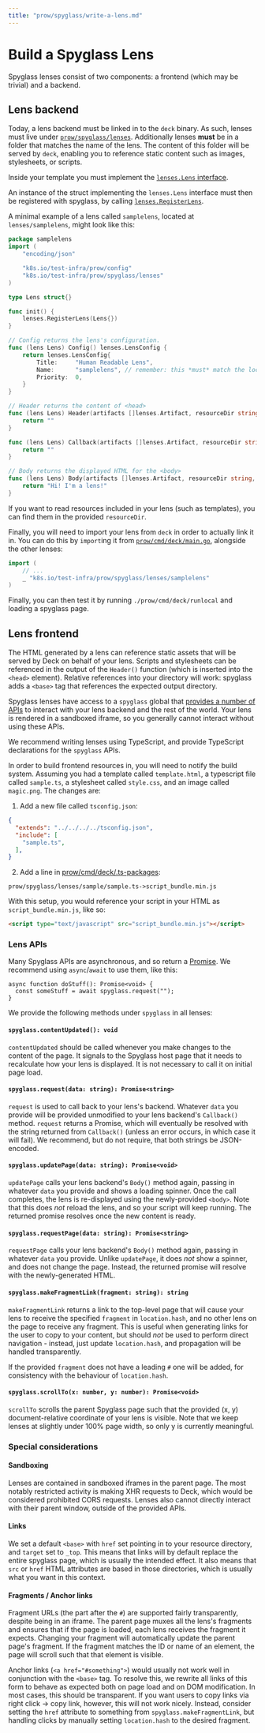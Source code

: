 ```yaml
---
title: "prow/spyglass/write-a-lens.md"
---
```


# Build a Spyglass Lens

Spyglass lenses consist of two components: a frontend (which may be trivial) and a backend. 

## Lens backend

Today, a lens backend must be linked in to the `deck` binary. As such, lenses must live under
[`prow/spyglass/lenses`](https://github.com/kubernetes/test-infra/tree/master/prow/spyglass/lenses). Additionally lenses **must** be in a folder that matches the
name of the lens. The content of this folder will be served by `deck`, enabling you to reference
static content such as images, stylesheets, or scripts.

Inside your template you must implement the [`lenses.Lens` interface](https://godoc.org/k8s.io/test-infra/prow/spyglass/lenses#Lens).

An instance of the struct implementing the `lenses.Lens` interface must then be registered with
spyglass, by calling [`lenses.RegisterLens`](https://godoc.org/k8s.io/test-infra/prow/spyglass/lenses#RegisterLens).

A minimal example of a lens  called `samplelens`, located at `lenses/samplelens`, might look like this:
 

```go
package samplelens
import (
	"encoding/json"

	"k8s.io/test-infra/prow/config"
	"k8s.io/test-infra/prow/spyglass/lenses"
)

type Lens struct{}

func init() {
	lenses.RegisterLens(Lens{})
}

// Config returns the lens's configuration.
func (lens Lens) Config() lenses.LensConfig {
	return lenses.LensConfig{
		Title:     "Human Readable Lens",
		Name:      "samplelens", // remember: this *must* match the location of the lens (and thus package name)
		Priority:  0,
	}
}

// Header returns the content of <head>
func (lens Lens) Header(artifacts []lenses.Artifact, resourceDir string, config json.RawMessage, spyglassConfig config.Spyglass) string {
	return ""
}

func (lens Lens) Callback(artifacts []lenses.Artifact, resourceDir string, data string, config json.RawMessage, spyglassConfig config.Spyglass) string {
	return ""
}

// Body returns the displayed HTML for the <body>
func (lens Lens) Body(artifacts []lenses.Artifact, resourceDir string, data string, config json.RawMessage, spyglassConfig config.Spyglass) string {
	return "Hi! I'm a lens!"
}
```

If you want to read resources included in your lens (such as templates), you can find them in the
provided `resourceDir`.

Finally, you will need to import your lens from `deck` in order to actually link it in. You can do
this by `import`ing it from [`prow/cmd/deck/main.go`](https://github.com/kubernetes/test-infra/tree/master/prow/cmd/deck/main.go), alongside the other lenses:

```go
import (
	// ...
	_ "k8s.io/test-infra/prow/spyglass/lenses/samplelens"
)
```

Finally, you can then test it by running `./prow/cmd/deck/runlocal` and loading a spyglass page.

## Lens frontend

The HTML generated by a lens can reference static assets that will be served by Deck on behalf of
your lens. Scripts and stylesheets can be referenced in the output of the `Header()` function (which
is inserted into the `<head>` element). Relative references into your directory will work: spyglass
adds a `<base>` tag that references the expected output directory.

Spyglass lenses have access to a `spyglass` global that [provides a number of APIs](#lens-apis) to interact with
your lens backend and the rest of the world. Your lens is rendered in a sandboxed iframe, so you
generally cannot interact without using these APIs.

We recommend writing lenses using TypeScript, and provide TypeScript declarations for the `spyglass`
APIs. 

In order to build frontend resources in, you will need to notify the build system. Assuming you had
a template called `template.html`, a typescript file called `sample.ts`, a stylesheet called
`style.css`, and an image called `magic.png`. The changes are:

1. Add a new file called `tsconfig.json`:

```json
{
  "extends": "../../../../tsconfig.json",
  "include": [
    "sample.ts",
  ],
}
```

2. Add a line in [prow/cmd/deck/.ts-packages](https://github.com/kubernetes/test-infra/tree/master/prow/cmd/deck/.ts-packages):

```
prow/spyglass/lenses/sample/sample.ts->script_bundle.min.js
```

With this setup, you would reference your script in your HTML as `script_bundle.min.js`, like so:

```html
<script type="text/javascript" src="script_bundle.min.js"></script>
```

### Lens APIs

Many Spyglass APIs are asynchronous, and so return a
[Promise](https://developer.mozilla.org/en-US/docs/Web/JavaScript/Guide/Using_promises). We
recommend using `async`/`await` to use them, like this:

```
async function doStuff(): Promise<void> {
  const someStuff = await spyglass.request("");
}
```

We provide the following methods under `spyglass` in all lenses:

#### `spyglass.contentUpdated(): void`

`contentUpdated` should be called whenever you make changes to the content of the page. It signals
to the Spyglass host page that it needs to recalculate how your lens is displayed. It is not
necessary to call it on initial page load.

#### `spyglass.request(data: string): Promise<string>`

`request` is used to call back to your lens's backend. Whatever `data` you provide will be provided
unmodified to your lens backend's `Callback()` method. `request` returns a Promise, which will
eventually be resolved with the string returned from `Callback()` (unless an error occurs, in which
case it will fail). We recommend, but do not require, that both strings be JSON-encoded.

#### `spyglass.updatePage(data: string): Promise<void>`

`updatePage` calls your lens backend's `Body()` method again, passing in whatever `data` you
provide and shows a loading spinner. Once the call completes, the lens is re-displayed using the
newly-provided `<body>`. Note that this does _not_ reload the lens, and so your script will keep
running. The returned promise resolves once the new content is ready.

#### `spyglass.requestPage(data: string): Promise<string>`

`requestPage` calls your lens backend's `Body()` method again, passing in whatever `data` you
provide. Unlike `updatePage`, it does _not_ show a spinner, and does not change the page. Instead,
the returned promise will resolve with the newly-generated HTML.

#### `spyglass.makeFragmentLink(fragment: string): string`

`makeFragmentLink` returns a link to the top-level page that will cause your lens to receive the
specified `fragment` in `location.hash`, and no other lens on the page to receive any fragment.
This is useful when generating links for the user to copy to your content, but should _not_ be used
to perform direct navigation - instead, just update `location.hash`, and propagation will be
handled transparently.

If the provided `fragment` does not have a leading `#` one will be added, for consistency with the
behaviour of `location.hash`.

#### `spyglass.scrollTo(x: number, y: number): Promise<void>`

`scrollTo` scrolls the parent Spyglass page such that the provided (x, y) document-relative
coordinate of your lens is visible. Note that we keep lenses at slightly under 100% page width, so
only y is currently meaningful.

### Special considerations

#### Sandboxing

Lenses are contained in sandboxed iframes in the parent page. The most notably restricted activity
is making XHR requests to Deck, which would be considered prohibited CORS requests. Lenses also
cannot directly interact with their parent window, outside of the provided APIs.

#### Links

We set a default `<base>` with `href` set pointing in to your resource directory, and `target` set
to `_top`. This means that links will by default replace the entire spyglass page, which is usually
the intended effect. It also means that `src` or `href` HTML attributes are based in those
directories, which is usually what you want in this context.

#### Fragments / Anchor links

Fragment URLs (the part after the `#`) are supported fairly transparently, despite being in an iframe.
The parent page muxes all the lens's fragments and ensures that if the page is loaded, each lens
receives the fragment it expects. Changing your fragment will automatically update the parent page's
fragment. If the fragment matches the ID or name of an element, the page will scroll such that that
element is visible.  

Anchor links (`<a href="#something">`) would usually not work well in conjunction with the `<base>`
tag. To resolve this, we rewrite all links of this form to behave as expected both on page load and
on DOM modification. In most cases, this should be transparent. If you want users to copy links via
right click -> copy link, however, this will not work nicely. Instead, consider setting the `href`
attribute to something from `spyglass.makeFragmentLink`, but handling clicks by manually setting
`location.hash` to the desired fragment.
